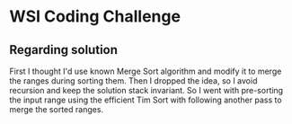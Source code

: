 # WSI Coding Challenge

## Regarding solution

First I thought I'd use known Merge Sort algorithm and modify it to merge the ranges during sorting them.
Then I dropped the idea, so I avoid recursion and keep the solution stack invariant.
So I went with pre-sorting the input range using the efficient Tim Sort with following another pass to merge the sorted ranges.
